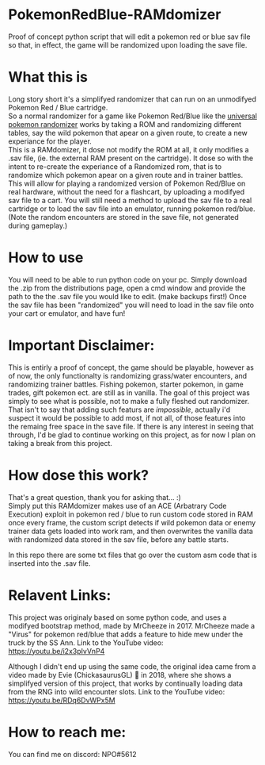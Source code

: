 # PokemonRedBlue-RAMdomizer
Proof of concept python script that will edit a pokemon red or blue sav file so that, in effect, the game will be randomized upon loading the save file.

# What this is
Long story short it's a simplifyed randomizer that can run on an unmodifyed Pokemon Red / Blue cartridge.  
So a normal randomizer for a game like Pokemon Red/Blue like the [universal pokemon randomizer]( https://github.com/Dabomstew/universal-pokemon-randomizer) works by taking a ROM and randomizing different tables, say the wild pokemon that apear on a given route, to create a new experiance for the player.  
This is a RAMdomizer, it dose not modify the ROM at all, it only modifies a .sav file, (ie. the external RAM present on the cartridge).
It dose so with the intent to re-create the experiance of a Randomized rom, that is to randomize which pokemon apear on a given route and in trainer battles.
This will allow for playing a randomized version of Pokemon Red/Blue on real hardware, without the need for a flashcart, by uploading a modifyed sav file to a cart.
You will still need a method to upload the sav file to a real cartridge or to load the sav file into an emulator, running pokemon red/blue.
(Note the random encounters are stored in the save file, not generated during gameplay.)

# How to use
You will need to be able to run python code on your pc. 
Simply download the .zip from the distributions page, 
open a cmd window and provide the path to the the .sav file you would like to edit. (make backups first!)
Once the sav file has been "randomized" you will need to load in the sav file onto your cart or emulator, and have fun!

# Important Disclaimer:
This is entirly a proof of concept, the game should be playable, however as of now, the only functionalty is randomizing grass/water encounters, and randomizing trainer battles.
Fishing pokemon, starter pokemon, in game trades, gift pokemon ect. are still as in vanilla.
The goal of this project was simply to see what is possible, not to make a fully fleshed out randomizer.  
That isn't to say that adding such featurs are *impossible*, actually i'd suspect it would be possible to add most, if not all, of those features into the remaing free space in the save file. 
If there is any interest in seeing that through, I'd be glad to continue working on this project, as for now I plan on taking a break from this project.

# How dose this work?
That's a great question, thank you for asking that... :)  
Simply put this RAMdomizer makes use of an ACE (Arbatrary Code Execution) exploit in pokemon red / blue to run custom code stored in RAM once every frame, 
the custom script detects if wild pokemon data or enemy trainer data gets loaded into work ram, 
and then overwrites the vanilla data with randomized data stored in the sav file, before any battle starts.

In this repo there are some txt files that go over the custom asm code that is inserted into the .sav file.

# Relavent Links:

This project was originaly based on some python code, and uses a modifyed bootstrap method, made by MrCheeze in 2017.
MrCheeze made a "Virus" for pokemon red/blue that adds a feature to hide mew under the truck by the SS Ann.
Link to the YouTube video: 
https://youtu.be/i2x3pIvVnP4

Although I didn't end up using the same code, the original idea came from a video made by Evie (ChickasaurusGL) 🌺 in 2018,
where she shows a simplifyed version of this project, that works by continually loading data from the RNG into wild encounter slots.
Link to the YouTube video:
https://youtu.be/RDq6DvWPx5M

# How to reach me:

You can find me on discord: NPO#5612













